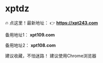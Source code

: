 # xptdz
🔥 点这里！最新地址：
👉 **https://xpt243.com**

备用地址1： **xpt109.com**

备用地址2： **xpt108.com**

建议收藏，不怕迷路！
建议使用Chrome浏览器
